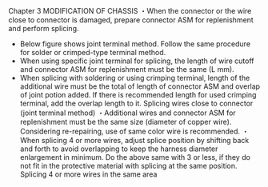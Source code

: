 Chapter 3
MODIFICATION OF CHASSIS
・When the connector or the wire close to connector is damaged, prepare connector ASM for
replenishment and perform splicing.
- Below figure shows joint terminal method. Follow the same procedure for solder or
crimped-type terminal method.
- When using specific joint terminal for splicing, the length of wire cutoff and connector ASM
for replenishment must be the same (L mm).
- When splicing with soldering or using crimping terminal, length of the additional wire must
be the total of length of connector ASM and overlap of joint potion added. If there is
recommended length for used crimping terminal, add the overlap length to it.
Splicing wires close to connector (joint terminal method)
・Additional wires and connector ASM for replenishment must be the same size (diameter of
copper wire). Considering re-repairing, use of same color wire is recommended.
・When splicing 4 or more wires, adjust splice position by shifting back and forth to avoid
overlapping to keep the harness diameter enlargement in minimum. Do the above same with
3 or less, if they do not fit in the protective material with splicing at the same position.
Splicing 4 or more wires in the same area